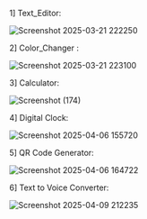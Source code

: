1] Text_Editor:

![Screenshot 2025-03-21 222250](https://github.com/user-attachments/assets/3fd242b6-7b8f-4a33-8df3-3778996119ba)

2] Color_Changer :

![Screenshot 2025-03-21 223100](https://github.com/user-attachments/assets/9884df30-369c-42f2-b106-15f08f87557a)

3] Calculator:

![Screenshot (174)](https://github.com/user-attachments/assets/6b69be20-4397-4730-b456-53744ac541f5)

4] Digital Clock:

![Screenshot 2025-04-06 155720](https://github.com/user-attachments/assets/da3b2143-997f-4d6c-a473-eb925f8054d4)

5] QR Code Generator:

![Screenshot 2025-04-06 164722](https://github.com/user-attachments/assets/cc4b2723-ad9b-459e-aeb8-c66ce51c4caa)

6] Text to Voice Converter:

![Screenshot 2025-04-09 212235](https://github.com/user-attachments/assets/d965188e-0006-491d-b640-d1df662d7793)
